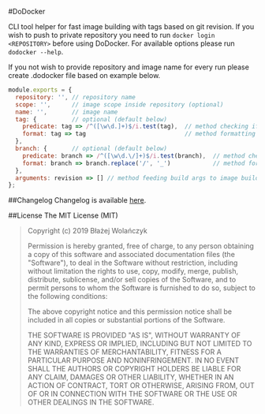 #DoDocker

CLI tool helper for fast image building with tags based on git revision.
If you wish to push to private repository you need to run ```docker login <REPOSITORY>``` before using DoDocker.
For available options please run ```dodocker --help```.

If you not wish to provide repository and image name for every run please create .dodocker file based on example below.
```javascript
module.exports = {
  repository: '', // repository name
  scope: '',      // image scope inside repository (optional)
  name: '',       // image name
  tag: {          // optional (default below)
    predicate: tag => /^([\w\d.]+)$/i.test(tag),  // method checking if tag is ok to use as docker image tag
    format: tag => tag                            // method formatting tag to desired format
  },
  branch: {       // optional (default below)
    predicate: branch => /^([\w\d.\/]+)$/i.test(branch),  // method checking if branch name is ok to use as docker image tag
    format: branch => branch.replace('/', '_')            // method formatting branch name to desired format
  },
  arguments: revision => [] // method feeding build args to image build based on git revision (optional)
};
```

##Changelog
Changelog is available [here](./CHANGELOG.md).

##License
The MIT License (MIT)

> Copyright (c) 2019 Błażej Wolańczyk
>
> Permission is hereby granted, free of charge, to any person obtaining a copy of this software and associated documentation files (the "Software"), to deal in the Software without restriction, including without limitation the rights to use, copy, modify, merge, publish, distribute, sublicense, and/or sell copies of the Software, and to permit persons to whom the Software is furnished to do so, subject to the following conditions:
>
> The above copyright notice and this permission notice shall be included in all copies or substantial portions of the Software.
>
> THE SOFTWARE IS PROVIDED "AS IS", WITHOUT WARRANTY OF ANY KIND, EXPRESS OR IMPLIED, INCLUDING BUT NOT LIMITED TO THE WARRANTIES OF MERCHANTABILITY, FITNESS FOR A PARTICULAR PURPOSE AND NONINFRINGEMENT. IN NO EVENT SHALL THE AUTHORS OR COPYRIGHT HOLDERS BE LIABLE FOR ANY CLAIM, DAMAGES OR OTHER LIABILITY, WHETHER IN AN ACTION OF CONTRACT, TORT OR OTHERWISE, ARISING FROM, OUT OF OR IN CONNECTION WITH THE SOFTWARE OR THE USE OR OTHER DEALINGS IN THE SOFTWARE.

